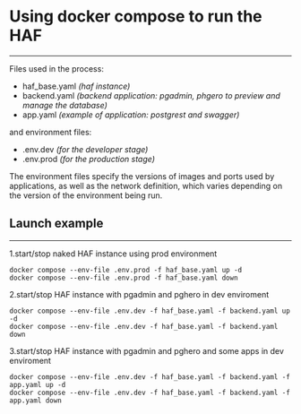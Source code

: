 # Using docker compose to run the HAF

---

Files used in the process:

- haf_base.yaml *(haf instance)*
- backend.yaml *(backend application: pgadmin, phgero to preview and manage the database)*
- app.yaml *(example of application: postgrest and swagger)*

and environment files:

- .env.dev *(for the developer stage)*
- .env.prod *(for the production stage)*

The environment files specify the versions of images and ports used by applications, as well as the network definition, which varies depending on the version of the environment being run.

## Launch example

---

1.start/stop naked HAF instance using prod environment

```SH
docker compose --env-file .env.prod -f haf_base.yaml up -d
docker compose --env-file .env.prod -f haf_base.yaml down
```

2.start/stop HAF instance with pgadmin and pghero in dev enviroment

```SH
docker compose --env-file .env.dev -f haf_base.yaml -f backend.yaml up -d
docker compose --env-file .env.dev -f haf_base.yaml -f backend.yaml down
```

3.start/stop HAF instance with pgadmin and pghero and some apps in dev enviroment

```SH
docker compose --env-file .env.dev -f haf_base.yaml -f backend.yaml -f app.yaml up -d
docker compose --env-file .env.dev -f haf_base.yaml -f backend.yaml -f app.yaml down
```

